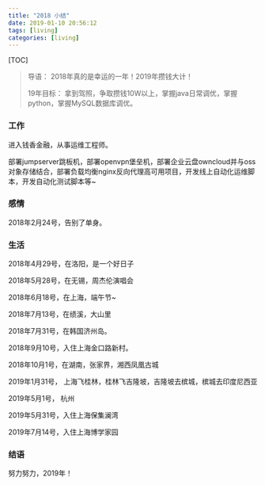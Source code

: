 ```yaml
---
title: "2018 小结"
date: 2019-01-10 20:56:12
tags: [living]
categories: [living]
---
```


[TOC]

> 导语： 2018年真的是幸运的一年！2019年攒钱大计！
>
> 19年目标： 拿到驾照，争取攒钱10W以上，掌握java日常调优，掌握python，掌握MySQL数据库调优。

### 工作

进入钱香金融，从事运维工程师。

部署jumpserver跳板机，部署openvpn堡垒机，部署企业云盘owncloud并与oss对象存储结合，部署负载均衡nginx反向代理高可用项目，开发线上自动化运维脚本，开发自动化测试脚本等~

### 感情

2018年2月24号，告别了单身。

### 生活

2018年4月29号，在洛阳，是一个好日子

2018年5月28号，在无锡，周杰伦演唱会

2018年6月18号，在上海，端午节~

2018年7月13号，在绩溪，大山里

2018年7月31号，在韩国济州岛。

2018年9月10号，入住上海金口路新村。

2018年10月1号，在湖南，张家界，湘西凤凰古城

2019年1月31号， 上海飞桂林，桂林飞吉隆坡，吉隆坡去槟城，槟城去印度尼西亚

2019年5月1号， 杭州

2019年5月31号，入住上海保集澜湾

2019年7月14号，入住上海博学家园

### 结语

努力努力，2019年！